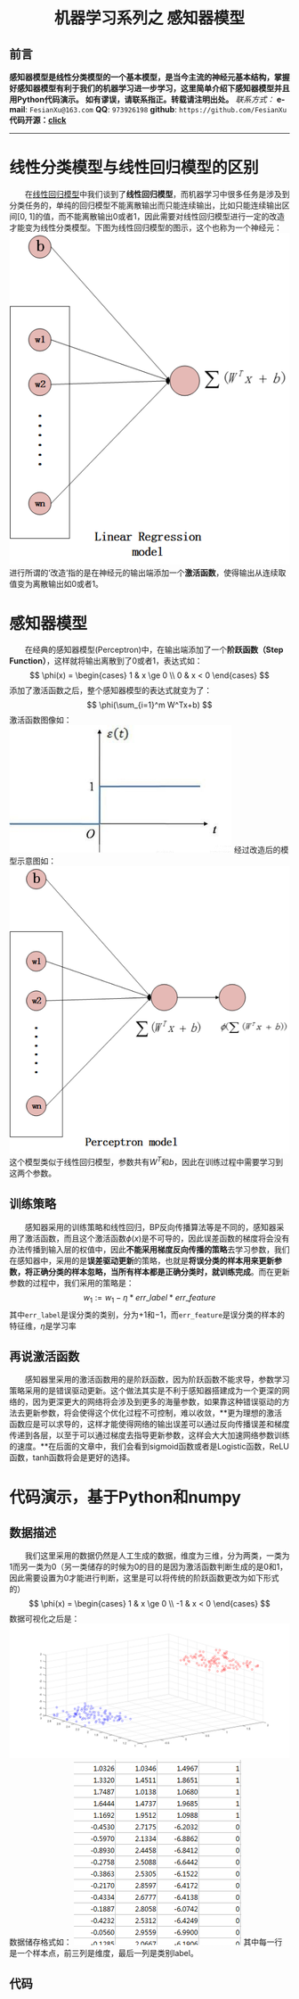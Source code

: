 <h1 align = "center">机器学习系列之 感知器模型</h1>


## 前言
**感知器模型是线性分类模型的一个基本模型，是当今主流的神经元基本结构，掌握好感知器模型有利于我们的机器学习进一步学习，这里简单介绍下感知器模型并且用Python代码演示。**
**如有谬误，请联系指正。转载请注明出处。**
*联系方式：*
**e-mail**: `FesianXu@163.com`
**QQ**: `973926198`
**github**: `https://github.com/FesianXu`
**代码开源：[click]**


------

# 线性分类模型与线性回归模型的区别
　　在[线性回归模型][LinearRegression]中我们谈到了**线性回归模型**，而机器学习中很多任务是涉及到分类任务的，单纯的回归模型不能离散输出而只能连续输出，比如只能连续输出区间[0, 1]的值，而不能离散输出0或者1，因此需要对线性回归模型进行一定的改造才能变为线性分类模型。下图为线性回归模型的图示，这个也称为一个神经元：
![LR][LR]
　　进行所谓的‘改造’指的是在神经元的输出端添加一个**激活函数**，使得输出从连续取值变为离散输出如0或者1。
  
# 感知器模型
　　在经典的感知器模型(Perceptron)中，在输出端添加了一个**阶跃函数（Step Function）**，这样就将输出离散到了0或者1，表达式如：
$$
\phi(x) = \begin{cases}
1 & x \ge 0 \\
0 & x < 0
\end{cases}
$$
添加了激活函数之后，整个感知器模型的表达式就变为了：
$$
\phi(\sum_{i=1}^m W^Tx+b)
$$
激活函数图像如：
![step][step]
经过改造后的模型示意图如：
![perceptron][perceptron]
这个模型类似于线性回归模型，参数共有$W^T$和$b$，因此在训练过程中需要学习到这两个参数。

## 训练策略
　　感知器采用的训练策略和线性回归，BP反向传播算法等是不同的，感知器采用了激活函数，而且这个激活函数$\phi(x)$是不可导的，因此误差函数的梯度将会没有办法传播到输入层的权值中，因此**不能采用梯度反向传播的策略**去学习参数，我们在感知器中，采用的是**误差驱动更新**的策略，也就是**将误分类的样本用来更新参数，将正确分类的样本忽略，当所有样本都是正确分类时，就训练完成**。而在更新参数的过程中，我们采用的策略是：
$$
w_1 := w_1-\eta*err\_label*err\_feature
$$
其中`err_label`是误分类的类别，分为$+1$和$-1$，而`err_feature`是误分类的样本的特征维，$\eta$是学习率


## 再说激活函数
　　感知器里采用的激活函数用的是阶跃函数，因为阶跃函数不能求导，参数学习策略采用的是错误驱动更新。这个做法其实是不利于感知器搭建成为一个更深的网络的，因为更深更大的网络将会涉及到更多的海量参数，如果靠这种错误驱动的方法去更新参数，将会使得这个优化过程不可控制，难以收敛，**更为理想的激活函数应是可以求导的，这样才能使得网络的输出误差可以通过反向传播误差和梯度传递到各层，以至于可以通过梯度去指导更新参数，这样会大大加速网络参数训练的速度。**在后面的文章中，我们会看到sigmoid函数或者是Logistic函数，ReLU函数，tanh函数将会是更好的选择。




# 代码演示，基于Python和numpy

## 数据描述
　　我们这里采用的数据仍然是人工生成的数据，维度为三维，分为两类，一类为1而另一类为0（另一类储存的时候为0的目的是因为激活函数判断生成的是0和1，因此需要设置为0才能进行判断，这里是可以将传统的阶跃函数更改为如下形式的）
$$
\phi(x) = \begin{cases}
1 & x \ge 0 \\
-1 & x < 0
\end{cases}
$$
数据可视化之后是：
![dataset][dataset]
数据储存格式如：
![format][format]
其中每一行是一个样本点，前三列是维度，最后一列是类别label。


## 代码




[LinearRegression]: http://blog.csdn.net/loseinvain/article/details/78245665
[LR]: ./imgs/LR.png
[step]: ./imgs/step.jpg
[perceptron]: ./imgs/perceptron.png
[click]: https://github.com/FesianXu/AI_Blog/tree/master/%E6%84%9F%E7%9F%A5%E5%99%A8
[dataset]: ./imgs/dataset.png
[format]: ./imgs/format.png
